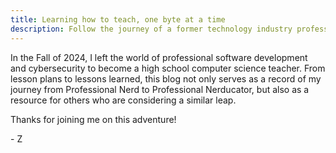 ```yaml
---
title: Learning how to teach, one byte at a time
description: Follow the journey of a former technology industry professional as he transitions from maximizing shareholder value to teaching high school computer science.
---
```

In the Fall of 2024, I left the world of professional software development and cybersecurity to become a high school computer science teacher. From lesson plans to lessons learned, this blog not only serves as a record of my journey from Professional Nerd to Professional Nerducator, but also as a resource for others who are considering a similar leap.

Thanks for joining me on this adventure!

\- Z